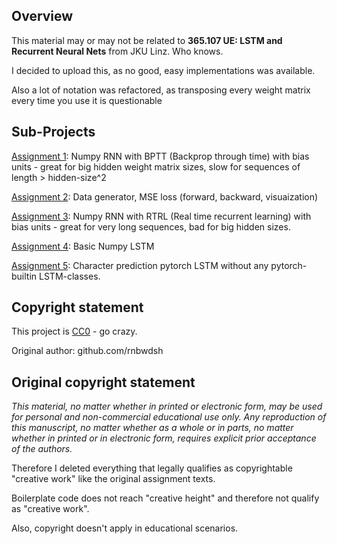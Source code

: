 ## Overview 
This material may or may not be related to **365.107 UE: LSTM and Recurrent Neural Nets** from JKU Linz. Who knows.

I decided to upload this, as no good, easy implementations was available.

Also a lot of notation was refactored, as transposing every weight matrix every time you use it is questionable

## Sub-Projects
[Assignment 1](Assignment1.ipynb): Numpy RNN with BPTT (Backprop through time) with bias units - great for big hidden weight matrix sizes, slow for sequences of length > hidden-size^2

[Assignment 2](Assignment2.ipynb): Data generator, MSE loss (forward, backward, visuaization)

[Assignment 3](Assignment3.ipynb): Numpy RNN with RTRL (Real time recurrent learning) with bias units - great for very long sequences, bad for big hidden sizes.

[Assignment 4](assignment4.ipynb): Basic Numpy LSTM

[Assignment 5](assignment4.ipynb): Character prediction pytorch LSTM without any pytorch-builtin LSTM-classes.


## Copyright statement
This project is [CC0](https://creativecommons.org/publicdomain/zero/1.0/deed.de) - go crazy.

Original author: github.com/rnbwdsh


## Original copyright statement
*This  material,  no  matter  whether  in  printed  or  electronic  form,  may  be  used  for  personal  and
non-commercial educational use only.  Any reproduction of this manuscript, no matter whether as a whole or in
parts, no matter whether in printed or in electronic form, requires explicit prior acceptance of the
authors.*

Therefore I deleted everything that legally qualifies as copyrightable "creative work" like the original assignment texts.

Boilerplate code does not reach "creative height" and therefore not qualify as "creative work".

Also, copyright doesn't apply in educational scenarios.
